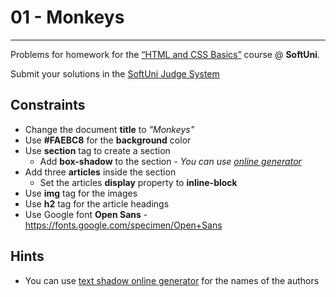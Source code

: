﻿# 01 - Monkeys

---

Problems for homework for the [“HTML and CSS Basics”](#) course @ **SoftUni**.

Submit your solutions in the [SoftUni Judge System](https://judge.softuni.bg/Contests/#!/List/ByCategory/165/HTML-and-CSS)

## Constraints

- Change the document **title** to _"Monkeys"_
- Use **#FAEBC8** for the **background** color
- Use **section** tag to create a section
  - Add **box-shadow** to the section - _You can use [online generator](https://html-css-js.com/css/generator/box-shadow/)_
- Add three **articles** inside the section
  - Set the articles **display** property to **inline-block**
- Use **img** tag for the images
- Use **h2** tag for the article headings
- Use Google font **Open Sans** - https://fonts.google.com/specimen/Open+Sans

## Hints

- You can use [text shadow online generator](https://css3gen.com/text-shadow/) for the names of the authors
